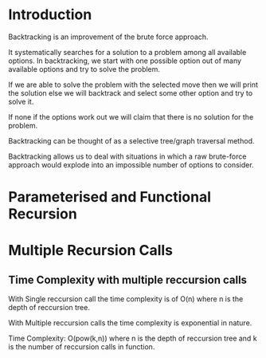 # Introduction

Backtracking is an improvement of the brute force approach.

It systematically searches for a solution to a problem among all available options. In backtracking, we start with one possible option out of many available options and try to solve the problem.

If we are able to solve the problem with the selected move then we will print the solution else we will backtrack and select some other option and try to solve it.

If none if the options work out we will claim that there is no solution for the problem.

Backtracking can be thought of as a selective tree/graph traversal method.

Backtracking allows us to deal with situations in which a raw brute-force approach would explode into an impossible number of options to consider.

# Parameterised and Functional Recursion

# Multiple Recursion Calls

## Time Complexity with multiple reccursion calls

With Single reccursion call the time complexity is of O(n) where n is the depth of reccursion tree.

With Multiple reccursion calls the time complexity is exponential in nature.

Time Complexity: O(pow(k,n)) where n is the depth of reccursion tree and k is the number of reccursion calls in function.
